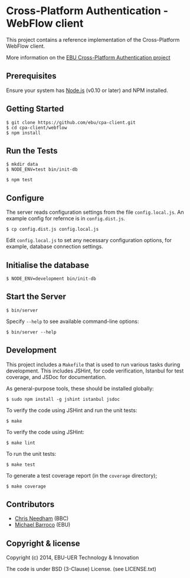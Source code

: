 # Cross-Platform Authentication - WebFlow client

This project contains a reference implementation of the Cross-Platform
WebFlow client.

More information on the [EBU Cross-Platform Authentication project](http://tech.ebu.ch/cpa)

## Prerequisites

Ensure your system has [Node.js](http://nodejs.org/) (v0.10 or later) and NPM installed.

## Getting Started

    $ git clone https://github.com/ebu/cpa-client.git
    $ cd cpa-client/webflow
    $ npm install

## Run the Tests

    $ mkdir data
    $ NODE_ENV=test bin/init-db

    $ npm test

## Configure

The server reads configuration settings from the file `config.local.js`.
An example config for refernce is in `config.dist.js`.

    $ cp config.dist.js config.local.js

Edit `config.local.js` to set any necessary configuration options, for
example, database connection settings.

## Initialise the database

    $ NODE_ENV=development bin/init-db


## Start the Server

    $ bin/server

Specify `--help` to see available command-line options:

    $ bin/server --help


## Development

This project includes a `Makefile` that is used to run various tasks during
development. This includes JSHint, for code verification, Istanbul for test
coverage, and JSDoc for documentation.

As general-purpose tools, these should be installed globally:

    $ sudo npm install -g jshint istanbul jsdoc

To verify the code using JSHint and run the unit tests:

    $ make

To verify the code using JSHint:

    $ make lint

To run the unit tests:

    $ make test

To generate a test coverage report (in the `coverage` directory);

    $ make coverage


## Contributors

* [Chris Needham](https://github.com/chrisn) (BBC)
* [Michael Barroco](https://github.com/barroco) (EBU)



## Copyright & license

Copyright (c) 2014, EBU-UER Technology & Innovation

The code is under BSD (3-Clause) License. (see LICENSE.txt)
